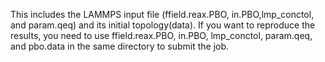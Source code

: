 This includes the LAMMPS input file (ffield.reax.PBO, in.PBO,lmp_conctol, and param.qeq) and its initial topology(data).
If you want to reproduce the results, you need to use ffield.reax.PBO, in.PBO, lmp_conctol, param.qeq, and pbo.data in the same directory to submit the job.
